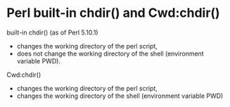# Perl built-in chdir() and Cwd:chdir()

built-in chdir() (as of Perl 5.10.1)

*   changes the working directory of the perl script,
*   does not change the working directory of the shell (environment variable PWD).

Cwd:chdir()

*   changes the working directory of the perl script,
*   changes the working directory of the shell (environment variable PWD)
